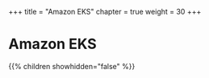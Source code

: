 +++
title = "Amazon EKS"
chapter = true
weight = 30
+++

# Amazon EKS

{{% children showhidden="false" %}}
